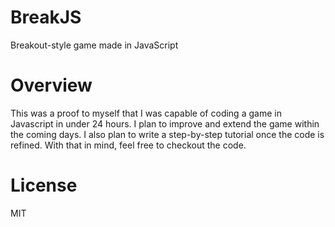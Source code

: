 BreakJS
=======

  Breakout-style game made in JavaScript

Overview
========

  This was a proof to myself that I was capable of coding a game in Javascript in under 24 hours. I plan to improve and extend the game within the coming days. I also plan to write a step-by-step tutorial once the code is refined. With that in mind, feel free to checkout the code.

License
=======

  MIT
